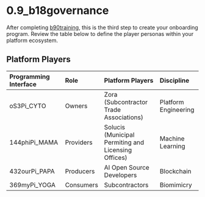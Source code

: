 # 0.9_b18governance

After completing [b90training](b90training.md), this is the third step to create your onboarding program. Review the table below to define the player personas within your platform ecosystem.

## Platform Players
| Programming Interface | Role                 | Platform Players            |Discipline            |
|:----------------------|:---------------------|:----------------------------|:---------------------|
| oS3Pi_CYTO            | Owners               | Zora (Subcontractor Trade Associations) | Platform Engineering |
| 144phiPi_MAMA         | Providers            | Solucis (Municipal Permiting and Licensing Offices)| Machine Learning     |
| 432ourPi_PAPA         | Producers            | AI Open Source Developers                | Blockchain           |
| 369myPi_YOGA          | Consumers            | Subcontractors                | Biomimicry           |
